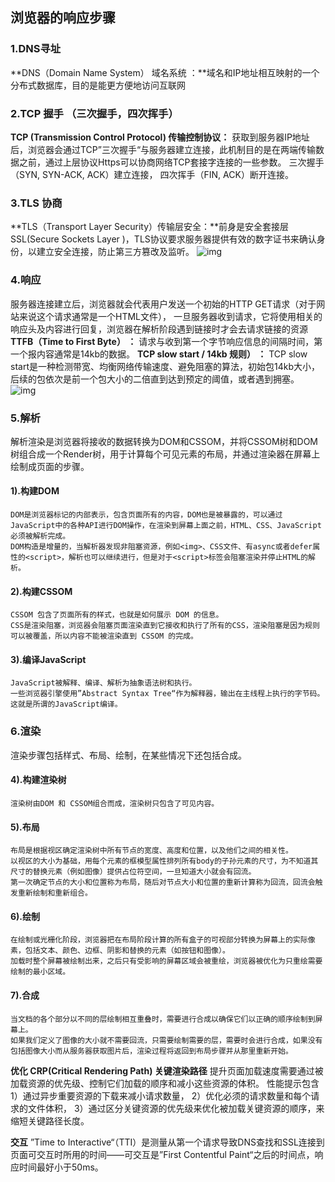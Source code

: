## 浏览器的响应步骤

### 1.DNS寻址
  **DNS（Domain Name System） 域名系统 ：**域名和IP地址相互映射的一个分布式数据库，目的是能更方便地访问互联网

### 2.TCP 握手 （三次握手，四次挥手）
  **TCP (Transmission Control Protocol) 传输控制协议：** 获取到服务器IP地址后，浏览器会通过TCP”三次握手“与服务器建立连接，此机制目的是在两端传输数据之前，通过上层协议Https可以协商网络TCP套接字连接的一些参数。
  三次握手（SYN, SYN-ACK, ACK）建立连接，
  四次挥手（FIN, ACK）断开连接。

### 3.TLS 协商
  **TLS（Transport Layer Security）传输层安全：**前身是安全套接层SSL(Secure Sockets Layer )，TLS协议要求服务器提供有效的数字证书来确认身份，以建立安全连接，防止第三方篡改及监听。
![img](https://media.prod.mdn.mozit.cloud/attachments/2019/06/17/16746/d7ca8e7376987926d47aadb940f4cace/ssl.jpg)

### 4.响应
  服务器连接建立后，浏览器就会代表用户发送一个初始的HTTP GET请求（对于网站来说这个请求通常是一个HTML文件）， 一旦服务器收到请求，它将使用相关的响应头及内容进行回复，浏览器在解析阶段遇到链接时才会去请求链接的资源
  **TTFB（Time to First Byte） ：** 请求与收到第一个字节响应信息的间隔时间，第一个报内容通常是14kb的数据。
  **TCP slow start / 14kb 规则） ：** TCP slow start是一种检测带宽、均衡网络传输速度、避免阻塞的算法，初始包14kb大小，后续的包依次是前一个包大小的二倍直到达到预定的阈值，或者遇到拥塞。  
![img](https://media.prod.mdn.mozit.cloud/attachments/2019/06/19/16754/bb30649c42ca0f017131411671e48a0e/congestioncontrol.jpg)

### 5.解析
  解析渲染是浏览器将接收的数据转换为DOM和CSSOM，并将CSSOM树和DOM树组合成一个Render树，用于计算每个可见元素的布局，并通过渲染器在屏幕上绘制成页面的步骤。

  #### 1).构建DOM
    DOM是浏览器标记的内部表示，包含页面所有的内容，DOM也是被暴露的，可以通过JavaScript中的各种API进行DOM操作，在渲染到屏幕上面之前，HTML、CSS、JavaScript必须被解析完成。
    DOM构造是增量的，当解析器发现非阻塞资源，例如<img>、CSS文件、有async或者defer属性的<script>，解析也可以继续进行，但是对于<script>标签会阻塞渲染并停止HTML的解析。

  #### 2).构建CSSOM
    CSSOM 包含了页面所有的样式，也就是如何展示 DOM 的信息。
    CSS是渲染阻塞，浏览器会阻塞页面渲染直到它接收和执行了所有的CSS，渲染阻塞是因为规则可以被覆盖，所以内容不能被渲染直到 CSSOM 的完成。

  #### 3).编译JavaScript
    JavaScript被解释、编译、解析为抽象语法树和执行。
    一些浏览器引擎使用”Abstract Syntax Tree“作为解释器，输出在主线程上执行的字节码。这就是所谓的JavaScript编译。

### 6.渲染
  渲染步骤包括样式、布局、绘制，在某些情况下还包括合成。

  #### 4).构建渲染树
    渲染树由DOM 和 CSSOM组合而成，渲染树只包含了可见内容。

  #### 5).布局
    布局是根据视区确定渲染树中所有节点的宽度、高度和位置，以及他们之间的相关性。
    以视区的大小为基础，用每个元素的框模型属性排列所有body的子孙元素的尺寸，为不知道其尺寸的替换元素（例如图像）提供占位符空间，一旦知道大小就会有回流。
    第一次确定节点的大小和位置称为布局，随后对节点大小和位置的重新计算称为回流，回流会触发重新绘制和重新组合。
    
  #### 6).绘制
    在绘制或光栅化阶段，浏览器把在布局阶段计算的所有盒子的可视部分转换为屏幕上的实际像素，包括文本、颜色、边框、阴影和替换的元素（如按钮和图像）。
    加载时整个屏幕被绘制出来，之后只有受影响的屏幕区域会被重绘，浏览器被优化为只重绘需要绘制的最小区域。

  #### 7).合成
    当文档的各个部分以不同的层绘制相互重叠时，需要进行合成以确保它们以正确的顺序绘制到屏幕上。	
    如果我们定义了图像的大小就不需要回流，只需要绘制需要的层，需要时会进行合成，如果没有包括图像大小而从服务器获取图片后，渲染过程将返回到布局步骤并从那里重新开始。

**优化 CRP(Critical Rendering Path) 关键渲染路径**
  提升页面加载速度需要通过被加载资源的优先级、控制它们加载的顺序和减小这些资源的体积。
  性能提示包含
    1）通过异步重要资源的下载来减小请求数量，
    2）优化必须的请求数量和每个请求的文件体积，
    3）通过区分关键资源的优先级来优化被加载关键资源的顺序，来缩短关键路径长度。

**交互**
  ”Time to Interactive“（TTI）是测量从第一个请求导致DNS查找和SSL连接到页面可交互时所用的时间——可交互是”First Contentful Paint“之后的时间点，响应时间最好小于50ms。